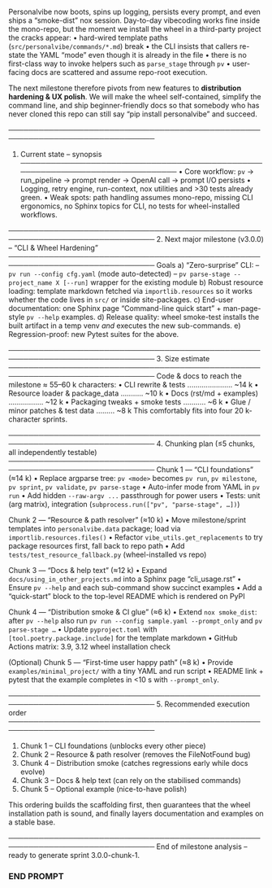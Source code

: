 Personalvibe now boots, spins up logging, persists every prompt, and even ships a “smoke-dist” nox session.  Day-to-day vibecoding works fine inside the mono-repo, but the moment we install the wheel in a third-party project the cracks appear:
• hard-wired template paths (`src/personalvibe/commands/*.md`) break
• the CLI insists that callers re-state the YAML “mode” even though it is already in the file
• there is no first-class way to invoke helpers such as `parse_stage` through `pv`
• user-facing docs are scattered and assume repo-root execution.

The next milestone therefore pivots from new features to **distribution hardening & UX polish**.  We will make the wheel self-contained, simplify the command line, and ship beginner-friendly docs so that somebody who has never cloned this repo can still say “pip install personalvibe” and succeed.

───────────────────────────────────────────────────────────────────────────────
1. Current state – synopsis
───────────────────────────────────────────────────────────────────────────────
• Core workflow: `pv` → run_pipeline → prompt render → OpenAI call → prompt I/O persists
• Logging, retry engine, run-context, nox utilities and >30 tests already green.
• Weak spots: path handling assumes mono-repo, missing CLI ergonomics, no Sphinx topics for CLI, no tests for wheel-installed workflows.

───────────────────────────────────────────────────────────────────────────────
2. Next major milestone (v3.0.0) – “CLI & Wheel Hardening”
───────────────────────────────────────────────────────────────────────────────
Goals
a) “Zero-surprise” CLI:
   – `pv run --config cfg.yaml` (mode auto-detected)
   – `pv parse-stage --project_name X [--run]` wrapper for the existing module
b) Robust resource loading: template markdown fetched via `importlib.resources` so it works whether the code lives in `src/` or inside site-packages.
c) End-user documentation: one Sphinx page “Command-line quick start” + man-page-style `pv --help` examples.
d) Release quality: wheel smoke-test installs the built artifact in a temp venv *and* executes the new sub-commands.
e) Regression-proof: new Pytest suites for the above.

───────────────────────────────────────────────────────────────────────────────
3. Size estimate
───────────────────────────────────────────────────────────────────────────────
Code & docs to reach the milestone ≈ 55–60 k characters:
• CLI rewrite & tests ...................... ~14 k
• Resource loader & package_data ........... ~10 k
• Docs (rst/md + examples) ................. ~12 k
• Packaging tweaks + smoke tests ........... ~6 k
• Glue / minor patches & test data ......... ~8 k
This comfortably fits into four 20 k-character sprints.

───────────────────────────────────────────────────────────────────────────────
4. Chunking plan  (≤5 chunks, all independently testable)
───────────────────────────────────────────────────────────────────────────────
Chunk 1 — “CLI foundations”  (≈14 k)
• Replace argparse tree: `pv <mode>` becomes `pv run`, `pv milestone`, `pv sprint`, `pv validate`, `pv parse-stage`
• Auto-infer mode from YAML in `pv run`
• Add hidden `--raw-argv ...` passthrough for power users
• Tests: unit (arg matrix), integration (`subprocess.run(["pv", "parse-stage", …])`)

Chunk 2 — “Resource & path resolver”  (≈10 k)
• Move milestone/sprint templates into `personalvibe.data` package; load via `importlib.resources.files()`
• Refactor `vibe_utils.get_replacements` to try package resources first, fall back to repo path
• Add `tests/test_resource_fallback.py` (wheel-installed vs repo)

Chunk 3 — “Docs & help text”  (≈12 k)
• Expand `docs/using_in_other_projects.md` into a Sphinx page “cli_usage.rst”
• Ensure `pv --help` and each sub-command show succinct examples
• Add a “quick-start” block to the top-level README which is rendered on PyPI

Chunk 4 — “Distribution smoke & CI glue”  (≈6 k)
• Extend `nox smoke_dist`: after `pv --help` also run `pv run --config sample.yaml --prompt_only` and `pv parse-stage …`
• Update `pyproject.toml` with `[tool.poetry.package.include]` for the template markdown
• GitHub Actions matrix: 3.9, 3.12 wheel installation check

(Optional) Chunk 5 — “First-time user happy path”  (≈8 k)
• Provide `examples/minimal_project/` with a tiny YAML and run script
• README link + pytest that the example completes in <10 s with `--prompt_only`.

───────────────────────────────────────────────────────────────────────────────
5. Recommended execution order
───────────────────────────────────────────────────────────────────────────────
1. Chunk 1 – CLI foundations (unblocks every other piece)
2. Chunk 2 – Resource & path resolver (removes the FileNotFound bug)
3. Chunk 4 – Distribution smoke (catches regressions early while docs evolve)
4. Chunk 3 – Docs & help text (can rely on the stabilised commands)
5. Chunk 5 – Optional example (nice-to-have polish)

This ordering builds the scaffolding first, then guarantees that the wheel installation path is sound, and finally layers documentation and examples on a stable base.

───────────────────────────────────────────────────────────────────────────────
End of milestone analysis – ready to generate sprint 3.0.0-chunk-1.
### END PROMPT
